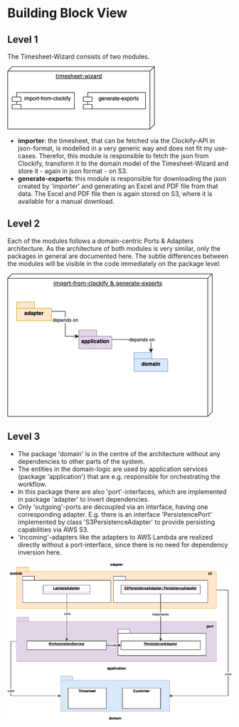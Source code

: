 # Building Block View

## Level 1

The Timesheet-Wizard consists of two modules.

![Static-level-1](assets/static-level-1.drawio.png "Static-level-1")

- **importer**: the timesheet, that can be fetched via the Clockify-API in json-format, is modelled in a very
  generic way and does not fit my use-cases. Therefor, this module is responsible to fetch the json from Clockify,
  transform it to the domain model of the Timesheet-Wizard and store it - again in json format - on S3.
- **generate-exports**: this module is responsible for downloading the json created by 'importer' and generating an
  Excel and PDF file from that data. The Excel and PDF file then is again stored on S3, where it is available for a manual download.

## Level 2

Each of the modules follows a domain-centric Ports & Adapters architecture. As the architecture of both modules is
very similar, only the packages in general are documented here. The subtle differences between the modules will be
visible in the code immediately on the package level.

![Static-level-2](assets/static-level-2.drawio.png "Static-level-2")

## Level 3

- The package 'domain' is in the
centre of the architecture without any dependencies to other parts of the system. 
- The entities in the domain-logic are
used by application services (package 'application') that are e.g. responsible for orchestrating the
workflow. 
- In this package there are also 'port'-interfaces, which are implemented in package 'adapter' to
invert dependencies. 
- Only 'outgoing'-ports are decoupled via an interface, having one corresponding adapter.
E.g. there is an interface 'PersistencePort'
implemented by class 'S3PersistenceAdapter' to provide persisting capabilities via AWS S3.
- 'Incoming'-adapters like the adapters to AWS Lambda are realized directly without a port-interface, since there is no
need for dependency inversion here.

![Static-level-3](assets/static-level-3.drawio.png "Static-level-3")
